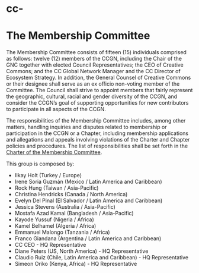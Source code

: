# cc-
# The Membership Committee

The Membership Committee consists of fifteen (15) individuals comprised as follows: twelve (12) members of the CCGN, including the Chair of the GNC together with elected Council Representatives; the CEO of Creative Commons; and the CC Global Network Manager and the CC Director of Ecosystem Strategy. In addition, the General Counsel of Creative Commons or their designee shall serve as an ex officio non-voting member of the Committee. The Council shall strive to appoint members that fairly represent the geographic, cultural, racial and gender diversity of the CCGN, and consider the CCGN’s goal of supporting opportunities for new contributors to participate in all aspects of the CCGN. 

The responsibilities of the Membership Committee includes, among other matters, handling inquiries and disputes related to membership or participation in the CCGN or a Chapter, including membership applications and allegations and appeals involving violations of the Charter and Chapter policies and procedures. The list of responsibilities shall be set forth in the [Charter of the Membership Committee](https://github.com/creativecommons/global-network-strategy/blob/master/charters/Charter_of_the_GNC_Membership_Committee.md).

This group is composed by:

* Ilkay Holt (Turkey / Europe)
* Irene Soria Guzmán (Mexico / Latin America and Caribbean)
* Rock Hung (Taiwan / Asia-Pacific)
* Christina Hendricks (Canada / North America)
* Evelyn Del Pinal (El Salvador / Latin America and Caribbean)
* Jessica Stevens (Australia / Asia-Pacific)
* Mostafa Azad Kamal (Bangladesh / Asia-Pacific)
* Kayode Yussuf (Nigeria / Africa)
* Kamel Belhamel (Algeria / Africa)
* Emmanuel Malongo (Tanzania / Africa)
* Franco Giandana (Argentina / Latin America and Caribbean)
* CC CEO - HQ Representative
* Diane Peters (US, North America) - HQ Representative
* Claudio Ruiz (Chile, Latin America and Caribbean) - HQ Representative
* Simeon Oriko (Kenya, Africa) - HQ Representative

